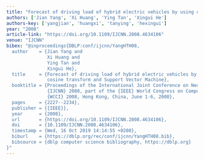 ```yaml
---
title: "Forecast of driving load of hybrid electric vehicles by using discrete cosine transform and support vector machine"
authors: ['Jian Yang', 'Xi Huang', 'Ying Tan', 'Xingui He']
authors-key: ['yangjian', 'huangxi', 'tanying', 'hexingui']
year: "2008"
article-link: "https://doi.org/10.1109/IJCNN.2008.4634106"
venue: "IJCNN"
bibex: "@inproceedings{DBLP:conf/ijcnn/YangHTH08,
  author    = {Jian Yang and
               Xi Huang and
               Ying Tan and
               Xingui He},
  title     = {Forecast of driving load of hybrid electric vehicles by using discrete
               cosine transform and Support Vector Machine},
  booktitle = {Proceedings of the International Joint Conference on Neural Networks,
               {IJCNN} 2008, part of the {IEEE} World Congress on Computational Intelligence,
               {WCCI} 2008, Hong Kong, China, June 1-6, 2008},
  pages     = {2227--2234},
  publisher = {{IEEE}},
  year      = {2008},
  url       = {https://doi.org/10.1109/IJCNN.2008.4634106},
  doi       = {10.1109/IJCNN.2008.4634106},
  timestamp = {Wed, 16 Oct 2019 14:14:55 +0200},
  biburl    = {https://dblp.org/rec/conf/ijcnn/YangHTH08.bib},
  bibsource = {dblp computer science bibliography, https://dblp.org}
}"
---
```

